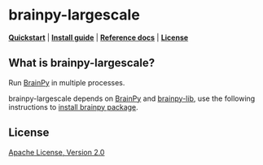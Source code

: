 # brainpy-largescale

[**Quickstart**](#quickstart)
| [**Install guide**](#installation)
| [**Reference docs**](#reference)
| [**License**](#license)

## What is brainpy-largescale?
Run [BrainPy](https://github.com/PKU-NIP-Lab/BrainPy) in multiple processes.

brainpy-largescale depends on [BrainPy](https://github.com/PKU-NIP-Lab/BrainPy) and [brainpy-lib](https://github.com/PKU-NIP-Lab/brainpylib), use the following instructions to [install brainpy package](https://brainpy.readthedocs.io/en/latest/quickstart/installation.html).


## License<a id="quickstart"></a>
[Apache License, Version 2.0](https://github.com/NH-NCL/brainpy-largescale/blob/main/LICENSE)